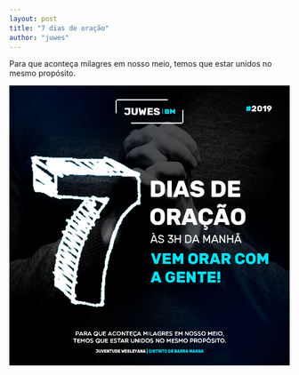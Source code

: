 ```yaml
---
layout: post
title: "7 dias de oração"
author: "juwes"
---
```

Para que aconteça milagres em nosso meio, temos que estar unidos no mesmo propósito.


![Placeholder image](../assets/7dias.jpg "Placeholder image")


